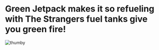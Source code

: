 # Green Jetpack makes it so refueling with The Strangers fuel tanks give you green fire! 
![thumby](https://user-images.githubusercontent.com/104943162/197116628-664c26b2-ce90-48a6-b3ce-d3bad749fdf4.png)
